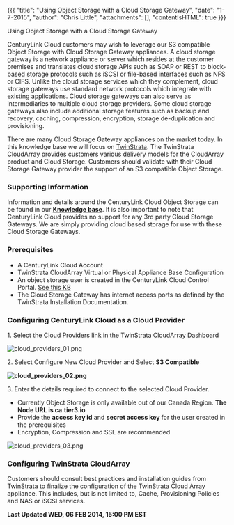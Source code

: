 {{{
  "title": "Using Object Storage with a Cloud Storage Gateway",
  "date": "1-7-2015",
  "author": "Chris Little",
  "attachments": [],
  "contentIsHTML": true
}}}

Using Object Storage with a Cloud Storage Gateway
<p>CenturyLink Cloud customers may wish to leverage our S3 compatible Object Storage with Cloud Storage Gateway appliances. A cloud storage gateway is a network appliance or server which resides at the customer premises and translates cloud storage
  APIs such as SOAP or REST to block-based storage protocols such as iSCSI or file-based interfaces such as NFS or CIFS. Unlike the cloud storage services which they complement, cloud storage gateways use standard network protocols which integrate
  with existing applications. Cloud storage gateways can also serve as intermediaries to multiple cloud storage providers. Some cloud storage gateways also include additional storage features such as backup and recovery, caching, compression, encryption,
  storage de-duplication and provisioning.</p>
<p>There are many Cloud Storage Gateway appliances on the market today. In this knowledge base we will focus on&nbsp;<a href="http://www.twinstrata.com/" target="_blank">TwinStrata</a>. The TwinStrata CloudArray&nbsp;provides customers various
  delivery models for the CloudArray product and Cloud Storage. Customers should validate with their Cloud Storage Gateway provider the support of an S3 compatible Object Storage. </p>
<h3>Supporting Information</h3>
<p>Information and details around the CenturyLink Cloud Object Storage can be found in our&nbsp;<a href="https://t3n.zendesk.com/forums/20789095-Object-Storage" target="_blank"><strong>Knowledge base</strong></a>. It is also important to note that
  CenturyLink Cloud provides no support for any 3rd party Cloud Storage Gateways. We are simply providing cloud based storage for use with these Cloud Storage Gateways.  </p>
<h3>Prerequisites</h3>
<ul>
  <li>A CenturyLink Cloud Account</li>
  <li>TwinStrata CloudArray Virtual or Physical Appliance Base Configuration</li>
  <li>An object storage user is created in the CenturyLink Cloud Control Portal. <a href="https://t3n.zendesk.com/entries/21648384-Using-Object-Storage-from-the-Control-Portal" target="_blank">See this KB</a>
  </li>
  <li>The Cloud Storage Gateway has internet access ports as defined by the TwinStrata Installation Documentation.</li>
</ul>
<h3>Configuring CenturyLink Cloud as a Cloud Provider</h3>
<p>1. Select the Cloud Providers link in the TwinStrata CloudArray Dashboard</p>
<p><img src="https://t3n.zendesk.com/attachments/token/9qglxzzyfxjcuvz/?name=cloud+providers+01.png" alt="cloud_providers_01.png" />
</p>
<p>2. Select Configure New Cloud Provider and Select <strong>S3 Compatible</strong>
</p>
<p><strong><img src="https://t3n.zendesk.com/attachments/token/zgglh9shasiukpo/?name=cloud+providers+02.png" alt="cloud_providers_02.png" /></strong>
</p>
<p>3. Enter the details required to connect to the selected Cloud Provider. </p>
<ul>
  <li>Currently Object Storage is only available out of our Canada Region. <strong>The Node URL is ca.tier3.io</strong>
  </li>
  <li>Provide the&nbsp;<strong>access key id</strong> and&nbsp;<strong>secret access key&nbsp;</strong>for the user created in the prerequisites</li>
  <li>Encryption, Compression and SSL are recommended</li>
</ul>
<p><img src="https://t3n.zendesk.com/attachments/token/1awhhwleoylupqf/?name=cloud+providers+03.png" alt="cloud_providers_03.png" />
</p>

<h3>Configuring TwinStrata CloudArray</h3>
<p>Customers should consult best practices and installation guides from TwinStrata to finalize the configuration of the TwinStrata Cloud Array appliance. This includes, but is not limited to, Cache, Provisioning Policies and NAS or iSCSI services.
  </p>

<p><strong>Last Updated WED, 06 FEB 2014, 15:00 PM EST</strong>
</p>

